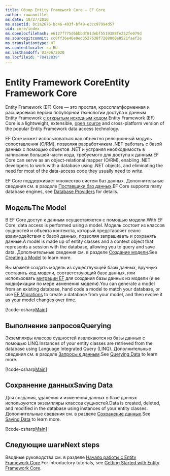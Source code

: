 ```yaml
---
title: Обзор Entity Framework Core — EF Core
author: rowanmiller
ms.date: 10/27/2016
ms.assetid: bc2a2676-bc46-493f-bf49-e3cc97994d57
uid: core/index
ms.openlocfilehash: e6127f775d6bbbdf81debf5519388fe252fe079d
ms.sourcegitcommit: cc0ff36e46e9ed3527638f7208000e8521faef2e
ms.translationtype: HT
ms.contentlocale: ru-RU
ms.lasthandoff: 03/06/2020
ms.locfileid: "78412839"
---
```

# <a name="entity-framework-core"></a><span data-ttu-id="08d4f-102">Entity Framework Core</span><span class="sxs-lookup"><span data-stu-id="08d4f-102">Entity Framework Core</span></span>

<span data-ttu-id="08d4f-103">Entity Framework (EF) Core — это простая, кроссплатформенная и расширяемая версия популярной технологии доступа к данным Entity Framework [с открытым исходным кодом](https://github.com/aspnet/EntityFrameworkCore).</span><span class="sxs-lookup"><span data-stu-id="08d4f-103">Entity Framework (EF) Core is a lightweight, extensible, [open source](https://github.com/aspnet/EntityFrameworkCore) and cross-platform version of the popular Entity Framework data access technology.</span></span>

<span data-ttu-id="08d4f-104">EF Core может использоваться как объектно реляционный модуль сопоставления (O/RM), позволяя разработчикам .NET работать с базой данных с помощью объектов .NET и устраняя необходимость в написании большей части кода, требуемого для доступа к данным.</span><span class="sxs-lookup"><span data-stu-id="08d4f-104">EF Core can serve as an object-relational mapper (O/RM), enabling .NET developers to work with a database using .NET objects, and eliminating the need for most of the data-access code they usually need to write.</span></span>

<span data-ttu-id="08d4f-105">EF Core поддерживает множество систем баз данных. Дополнительные сведения см. в разделе [Поставщики баз данных](providers/index.md).</span><span class="sxs-lookup"><span data-stu-id="08d4f-105">EF Core supports many database engines, see [Database Providers](providers/index.md) for details.</span></span>

## <a name="the-model"></a><span data-ttu-id="08d4f-106">Модель</span><span class="sxs-lookup"><span data-stu-id="08d4f-106">The Model</span></span>

<span data-ttu-id="08d4f-107">В EF Core доступ к данным осуществляется с помощью модели.</span><span class="sxs-lookup"><span data-stu-id="08d4f-107">With EF Core, data access is performed using a model.</span></span> <span data-ttu-id="08d4f-108">Модель состоит из классов сущностей и объекта контекста, который представляет сеанс взаимодействия с базой данных, позволяя запрашивать и сохранять данные.</span><span class="sxs-lookup"><span data-stu-id="08d4f-108">A model is made up of entity classes and a context object that represents a session with the database, allowing you to query and save data.</span></span> <span data-ttu-id="08d4f-109">Дополнительные сведения см. в разделе [Создание модели](modeling/index.md).</span><span class="sxs-lookup"><span data-stu-id="08d4f-109">See [Creating a Model](modeling/index.md) to learn more.</span></span>

<span data-ttu-id="08d4f-110">Вы можете создать модель из существующей базы данных, вручную составить код модели, соответствующий базе данных, или использовать [миграции EF](managing-schemas/migrations/index.md) для создания базы данных из модели (и ее модификации по мере изменения модели).</span><span class="sxs-lookup"><span data-stu-id="08d4f-110">You can generate a model from an existing database, hand code a model to match your database, or use [EF Migrations](managing-schemas/migrations/index.md) to create a database from your model, and then evolve it as your model changes over time.</span></span>

[!code-csharp[Main](../../samples/core/Intro/Model.cs)]

## <a name="querying"></a><span data-ttu-id="08d4f-111">Выполнение запросов</span><span class="sxs-lookup"><span data-stu-id="08d4f-111">Querying</span></span>

<span data-ttu-id="08d4f-112">Экземпляры классов сущностей извлекаются из базы данных с помощью LINQ.</span><span class="sxs-lookup"><span data-stu-id="08d4f-112">Instances of your entity classes are retrieved from the database using Language Integrated Query (LINQ).</span></span> <span data-ttu-id="08d4f-113">Дополнительные сведения см. в разделе [Запросы к данным](querying/index.md).</span><span class="sxs-lookup"><span data-stu-id="08d4f-113">See [Querying Data](querying/index.md) to learn more.</span></span>

[!code-csharp[Main](../../samples/core/Intro/Program.cs#Querying)]

## <a name="saving-data"></a><span data-ttu-id="08d4f-114">Сохранение данных</span><span class="sxs-lookup"><span data-stu-id="08d4f-114">Saving Data</span></span>

<span data-ttu-id="08d4f-115">Для создания, удаления и изменения данных в базе данных используются экземпляры классов сущностей.</span><span class="sxs-lookup"><span data-stu-id="08d4f-115">Data is created, deleted, and modified in the database using instances of your entity classes.</span></span> <span data-ttu-id="08d4f-116">Дополнительные сведения см. в разделе [Сохранение данных](saving/index.md).</span><span class="sxs-lookup"><span data-stu-id="08d4f-116">See [Saving Data](saving/index.md) to learn more.</span></span>

[!code-csharp[Main](../../samples/core/Intro/Program.cs#SavingData)]

## <a name="next-steps"></a><span data-ttu-id="08d4f-117">Следующие шаги</span><span class="sxs-lookup"><span data-stu-id="08d4f-117">Next steps</span></span>

<span data-ttu-id="08d4f-118">Вводные руководства см. в разделе [Начало работы с Entity Framework Core](get-started/index.md).</span><span class="sxs-lookup"><span data-stu-id="08d4f-118">For introductory tutorials, see [Getting Started with Entity Framework Core](get-started/index.md).</span></span>
